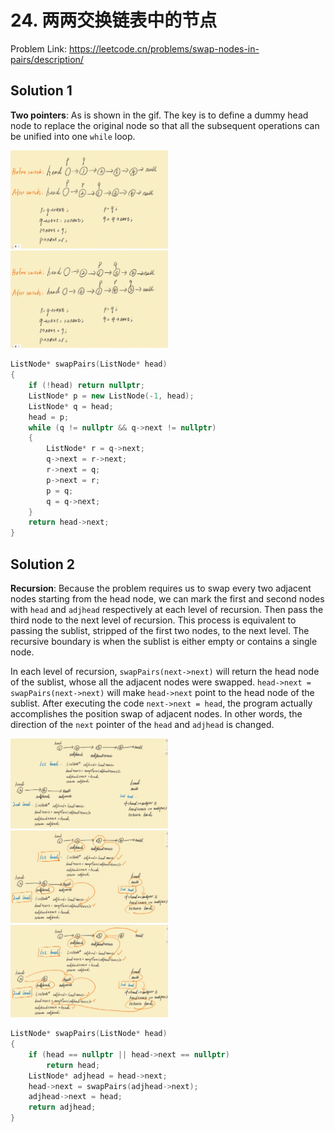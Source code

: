 # 24. 两两交换链表中的节点
Problem Link: https://leetcode.cn/problems/swap-nodes-in-pairs/description/

## Solution 1
**Two pointers**: As is shown in the gif. The key is to define a dummy head node to replace the original node so that all the subsequent operations can be unified into one `while` loop.

<img src="./img/24. 两两交换链表中的节点_1.gif" width="50%" height="50%">
<img src="./img/24. 两两交换链表中的节点_2.gif" width="50%" height="50%">

```cpp
ListNode* swapPairs(ListNode* head)
{
    if (!head) return nullptr;
    ListNode* p = new ListNode(-1, head);
    ListNode* q = head;
    head = p;
    while (q != nullptr && q->next != nullptr)
    {
        ListNode* r = q->next;
        q->next = r->next;
        r->next = q;
        p->next = r;
        p = q;
        q = q->next;
    }
    return head->next;
}
```


## Solution 2
**Recursion**: Because the problem requires us to swap every two adjacent nodes starting from the head node, we can mark the first and second nodes with `head` and `adjhead` respectively at each level of recursion.  Then pass the third node to the next level of recursion.  This process is equivalent to passing the sublist, stripped of the first two nodes, to the next level.  The recursive boundary is when the sublist is either empty or contains a single node.

In each level of recursion, `swapPairs(next->next)` will return the head node of the sublist, whose all the adjacent nodes were swapped.  `head->next = swapPairs(next->next)` will make `head->next` point to the head node of the sublist.  After executing the code `next->next = head`, the program actually accomplishes the position swap of adjacent nodes.  In other words, the direction of the `next` pointer of the `head` and `adjhead` is changed.

<img src="./img/24. 两两交换链表中的节点_3.gif" width="50%" height="50%">
<img src="./img/24. 两两交换链表中的节点_4.gif" width="50%" height="50%">
<img src="./img/24. 两两交换链表中的节点_5.gif" width="50%" height="50%">

```cpp
ListNode* swapPairs(ListNode* head)
{
    if (head == nullptr || head->next == nullptr)
        return head;
    ListNode* adjhead = head->next;
    head->next = swapPairs(adjhead->next);
    adjhead->next = head;
    return adjhead;
}
```
